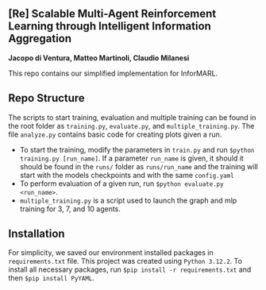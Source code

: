 ## [Re] Scalable Multi-Agent Reinforcement Learning through Intelligent Information Aggregation

<b>Jacopo di Ventura, Matteo Martinoli, Claudio Milanesi</b>

This repo contains our simplified implementation for InforMARL. 

## Repo Structure 

The scripts to start training, evaluation and multiple training can be found in the root folder as `training.py`, `evaluate.py`, and `multiple_training.py`. The file `analyze.py` contains basic code for creating plots given a run.
- To start the training, modify the parameters in `train.py` and run `$python training.py [run_name]`. If a parameter `run_name` is given, it should it should be found in the `runs/` folder as `runs/run_name` and the training will start with the models checkpoints and with the same `config.yaml`
- To perform evaluation of a given run, run `$python evaluate.py <run_name>`.
- `multiple_training.py` is a script used to launch the graph and mlp training for 3, 7, and 10 agents.

## Installation
For simplicity, we saved our environment installed packages in `requirements.txt` file. This project was created using `Python 3.12.2`. To install all necessary packages, run
`$pip install -r requirements.txt` and then `$pip install PyYAML`.
